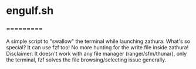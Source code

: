 # engulf.sh 
### =========

A simple script to "swallow" the terminal while launching zathura. What's so special?
It can use fzf too! No more hunting for the write file inside zathura!
Disclaimer: It doesn't work with any file manager (ranger/sfm/thunar), only the terminal, fzf solves the file browsing/selecting issue generally.
